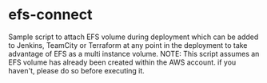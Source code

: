 # efs-connect
Sample script to attach EFS volume during deployment which can be added to Jenkins, TeamCity or Terraform at any point in the deployment to take advantage of EFS as a multi instance volume.  NOTE: This script assumes an EFS volume has already been created within the AWS account. if you haven't, please do so before executing it.
